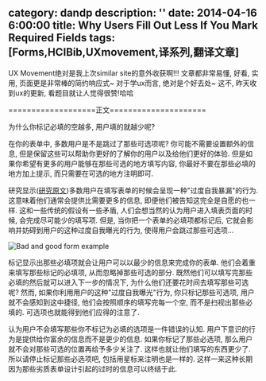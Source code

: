 category: dandp
description: ''
date: 2014-04-16 6:00:00
title: Why Users Fill Out Less If You Mark Required Fields
tags: [Forms,HCIBib,UXmovement,译系列,翻译文章]
---

UX Movement绝对是我上次similar site的意外收获啊!!! 文章都非常易懂, 好看, 实用, 页面更是非常棒的简约响应式~ 对于学ux而言, 绝对是个好去处~ 这不, 昨天收到ux的更新, 看题目就让人觉得很赞!哈哈

===================正文=====================

为什么你标记必填的空越多, 用户填的就越少呢?

在你的表单中, 多数用户是不是跳过了那些可选项呢? 你可能不需要设置额外的信息, 但是保留这些可以帮助你更好的了解你的用户以及给他们更好的体验. 但是如果你希望有更多的用户能够在那些可选的地方填写内容, 你最好不要在那些必填的地方加上提示, 而只需要在可选的地方注明即可.

研究显示(<a href="http://preibusch.de/publications/Preibusch-Krol-Beresford__voluntary_over-disclosure.pdf" target="_blank">研究原文</a>)多数用户在填写表单的时候会呈现一种"过度自我暴漏"的行为. 这意味着他们通常会提供比需要更多的信息, 即便他们被告知这完全是自愿的也一样. 这和一些传统的假设有一些矛盾, 人们会想当然的认为用户进入填表页面的时候, 会完成尽可能少的填写项. 但是, 当你把一个表单的必填项都标记后, 它就会影响并妨碍到用户的这种过度自我曝光的行为, 使得用户会跳过那些可选项...

<img src="http://uxmovement.com/wp-content/uploads/2014/04/mark-optional-fields.png" alt="Bad and good form example" />

标记显示出那些必填项就会让用户可以以最少的信息来完成你的表单. 他们会着重来填写那些标记的必填项, 从而忽略掉那些可选的部分. 既然他们可以填写完那些必填的然后就可以进入下一步的情况下, 为什么他们还要花时间去填写那些可选呢? 然而, 如果你利用用户的这种"过度自我曝光"行为, 你只标记那些可选项, 用户就不会感知到这中捷径, 他们会按照顺序的填写完每一个空, 而不是扫视出那些必填的. 可选项也就能得到他们应得的注意了.

认为用户不会填写那些你不标记为必填的选项是一件错误的认知. 用户下意识的行为是提供给你富余的信息而不是更少的信息. 如果你标记了那些必选项, 那么用户就不会对那些可选的位置再给予多少关注了. 这样也就让他们填写的东西更少了. 所以请停止标记那些必选项吧, 包括用星标来注明也是一样的. 这样一来这种长期因为那些劣质表单设计引起的过时的信息可以终结于此.
